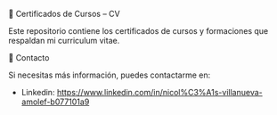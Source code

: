 📜 Certificados de Cursos – CV

Este repositorio contiene los certificados de cursos y formaciones que respaldan mi curriculum vitae.

📧 Contacto

Si necesitas más información, puedes contactarme en:
- Linkedin: https://www.linkedin.com/in/nicol%C3%A1s-villanueva-amolef-b077101a9
